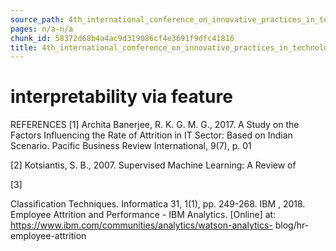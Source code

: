 ```yaml
---
source_path: 4th_international_conference_on_innovative_practices_in_technology_and_managemen.md
pages: n/a-n/a
chunk_id: 58372d68b4a4ac9d319086cf4e3691f9dfc41816
title: 4th_international_conference_on_innovative_practices_in_technology_and_managemen
---
```

# interpretability via feature

REFERENCES [1] Archita Banerjee, R. K. G. M. G., 2017. A Study on the Factors Influencing the Rate of Attrition in IT Sector: Based on Indian Scenario. Pacific Business Review International, 9(7), p. 01

[2] Kotsiantis, S. B., 2007. Supervised Machine Learning: A Review of

[3]

Classification Techniques. Informatica 31, 1(1), pp. 249-268. IBM , 2018. Employee Attrition and Performance - IBM Analytics. [Online] at: https://www.ibm.com/communities/analytics/watson-analytics- blog/hr-employee-attrition
